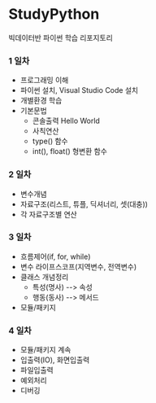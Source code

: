 # StudyPython
빅데이터반 파이썬 학습 리포지토리

### 1 일차
- 프로그래밍 이해
- 파이썬 설치, Visual Studio Code 설치
- 개별환경 학습
- 기본문법
  - 콘솔출력 Hello World
  - 사칙연산
  - type() 함수
  - int(), float() 형변환 함수

### 2 일차
 - 변수개념
 - 자료구조(리스트, 튜플, 딕셔너리, 셋(대충))
 - 각 자료구조별 연산

### 3 일차
 - 흐름제어(if, for, while)
 - 변수 라이프스코프(지역변수, 전역변수)
 - 클래스 개념정리
    - 특성(명사) --> 속성
    - 행동(동사) --> 메서드
 - 모듈/패키지

 ### 4 일차
 - 모듈/패키지 계속
 - 입출력(IO), 화면입출력
 - 파일입출력
 - 예외처리
 - 디버깅
 